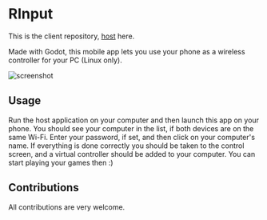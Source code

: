 # RInput

This is the client repository, [host](https://github.com/PonasKovas/rinput-host/) here.

Made with Godot, this mobile app lets you use your phone as a wireless controller for your PC (Linux only).

![screenshot](https://i.imgur.com/2wQFwwX.png)

## Usage

Run the host application on your computer and then launch this app on your phone. You should see your
computer in the list, if both devices are on the same Wi-Fi. Enter your password, if set, and then click on your computer's name. If everything is done correctly you should be taken to the control screen, and a virtual controller should be added to your computer. You can start playing your games then :)

## Contributions

All contributions are very welcome.
